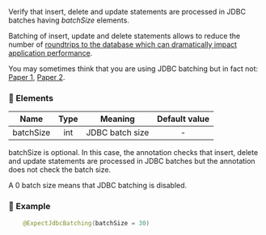 Verify that insert, delete and update statements are processed in JDBC batches having *batchSize* elements.

Batching  of insert, update and delete statements allows to reduce the number of [roundtrips to the database which can dramatically impact application performance](https://blog.jooq.org/2017/12/18/the-cost-of-jdbc-server-roundtrips/).

You may sometimes think that you are using JDBC batching but in fact not: [Paper 1](https://abramsm.wordpress.com/2008/04/23/hibernate-batch-processing-why-you-may-not-be-using-it-even-if-you-think-you-are/), [Paper 2](https://stackoverflow.com/questions/27697810/hibernate-disabled-insert-batching-when-using-an-identity-identifier).

### :wrench: Elements 
|Name  |Type| Meaning           | Default value  |
| -------- |:---:|:-----------------:|:--------------:|
| batchSize| int |JDBC batch size   |      -         |

batchSize is optional. In this case, the annotation checks that insert, delete and update statements are processed in JDBC batches but the annotation does not check the batch size.

A 0 batch size means that JDBC batching is disabled.

### :mag_right: Example
```java
    @ExpectJdbcBatching(batchSize = 30)
```
